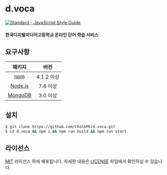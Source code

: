 # d.voca
[![Standard - JavaScript Style Guide](https://img.shields.io/badge/code_style-standard-brightgreen.svg)](https://standardjs.com)
#### 한국디지털미디어고등학교 온라인 단어 학습 서비스

## 요구사항
| 패키지 | 버전 |
| :--: | :--: |
| [npm](https://docs.npmjs.com/getting-started/installing-node) | 4.1.2 이상 |
| [Node.js](https://nodejs.org/en/download/) | 7.6 이상 |
| [MongoDB](https://www.mongodb.com/download-center) | 3.0 이상 |

## 설치
```bash
$ git clone https://github.com/ChalkPE/d.voca.git
$ cd d.voca && npm i && npm run build && npm run start
```

## 라이선스
[MIT](http://opensource.org/licenses/MIT) 라이선스 하에 배포됩니다. 자세한 내용은 [LICENSE](LICENSE) 파일에서 확인하실 수 있습니다.
